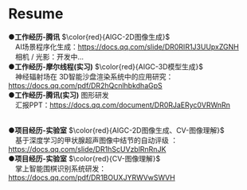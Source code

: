 # Resume
**●工作经历-腾讯**  $\color{red}{AIGC-2D图像生成}$<br> 
&ensp;&ensp;AI场景程序化生成：https://docs.qq.com/slide/DR0RIR1J3UUpxZGNH <br>
&ensp;&ensp;相机 / 光影：开发中... <br>
**●工作经历-摩尔线程(实习)** $\color{red}{AIGC-3D模型生成}$ <br>
&ensp;&ensp;神经辐射场在 3D智能沙盘渲染系统中的应用研究：https://docs.qq.com/pdf/DR2hQcnlhbkdhaGpS <br>
**●工作经历-腾讯(实习)** 图形研发 <br>
&ensp;&ensp;汇报PPT：https://docs.qq.com/document/DR0RJaERyc0VRWnRn <br><br>

**●项目经历-实验室** $\color{red}{AIGC-2D图像生成、CV-图像理解}$  <br>
&ensp;&ensp;基于深度学习的甲状腺超声图像中结节的自动评级 ：	https://docs.qq.com/slide/DR1hScUVzblRnRnJK <br>
**●项目经历-实验室** $\color{red}{CV-图像理解}$ <br>
&ensp;&ensp;掌上智能围棋识别系统研发：https://docs.qq.com/pdf/DR1BOUXJYRWVwSWVH
